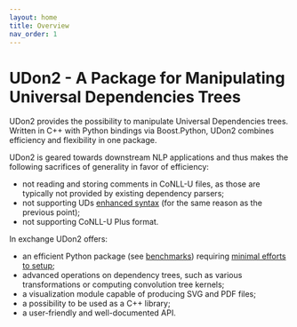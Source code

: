 ```yaml
---
layout: home
title: Overview
nav_order: 1
---
```


# UDon2 - A Package for Manipulating Universal Dependencies Trees
UDon2 provides the possibility to manipulate Universal Dependencies trees. Written in C++ with Python bindings via Boost.Python, UDon2 combines efficiency and flexibility in one package.

UDon2 is geared towards downstream NLP applications and thus makes the following sacrifices of generality in favor of efficiency:
- not reading and storing comments in CoNLL-U files, as those are typically not provided by existing dependency parsers;
- not supporting UDs [enhanced syntax](https://universaldependencies.org/u/overview/enhanced-syntax.html) (for the same reason as the previous point);
- not supporting CoNLL-U Plus format.

In exchange UDon2 offers:
- an efficient Python package (see [benchmarks](/benchmarks)) requiring [minimal efforts to setup](/quickstart);
- advanced operations on dependency trees, such as various transformations or computing convolution tree kernels;
- a visualization module capable of producing SVG and PDF files;
- a possibility to be used as a C++ library;
- a user-friendly and well-documented API.



